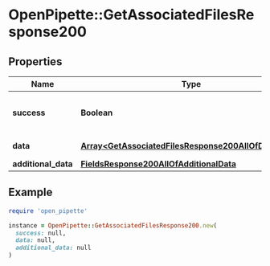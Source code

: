 # OpenPipette::GetAssociatedFilesResponse200

## Properties

| Name | Type | Description | Notes |
| ---- | ---- | ----------- | ----- |
| **success** | **Boolean** | If the response is successful or not | [optional] |
| **data** | [**Array&lt;GetAssociatedFilesResponse200AllOfDataInner&gt;**](GetAssociatedFilesResponse200AllOfDataInner.md) | The array of files | [optional] |
| **additional_data** | [**FieldsResponse200AllOfAdditionalData**](FieldsResponse200AllOfAdditionalData.md) |  | [optional] |

## Example

```ruby
require 'open_pipette'

instance = OpenPipette::GetAssociatedFilesResponse200.new(
  success: null,
  data: null,
  additional_data: null
)
```

